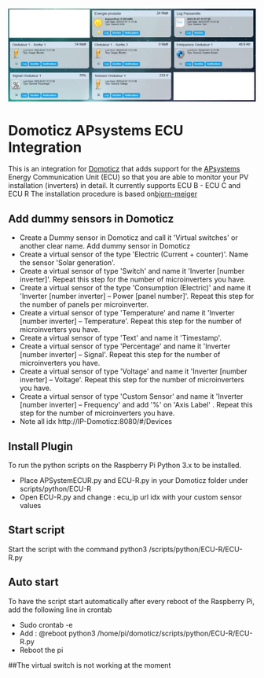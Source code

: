 ![Home Assistant Dashboard](https://github.com/Doudou14/Domoticz-apsystems_ecu/blob/main/dashboard.jpg)
# Domoticz APsystems ECU Integration
This is an integration for [Domoticz](https://domoticz.com/) that adds support for the [APsystems](http://www.apsystems.com) Energy Communication Unit (ECU) so that you are able to monitor your PV installation (inverters) in detail. It currently supports ECU B - ECU C and ECU R
The installation procedure is based on[bjorn-meiger](https://www.bjorn-meijer.nl/en/2021/05/01/realtime-readout-apsystems-in-domoticz/)

## Add dummy sensors in Domoticz
* Create a Dummy sensor in Domoticz and call it 'Virtual switches' or another clear name.
Add dummy sensor in Domoticz
* Create a virtual sensor of the type 'Electric (Current + counter)'. Name the sensor 'Solar generation'.
* Create a virtual sensor of type 'Switch' and name it 'Inverter [number inverter]'. Repeat this step for the number of microinverters you have.
* Create a virtual sensor of the type 'Consumption (Electric)' and name it 'Inverter [number inverter] – Power [panel number]'. Repeat this step for the number of panels per microinverter.
* Create a virtual sensor of type 'Temperature' and name it 'Inverter [number inverter] – Temperature'. Repeat this step for the number of microinverters you have.
* Create a virtual sensor of type 'Text' and name it 'Timestamp'.
* Create a virtual sensor of type 'Percentage' and name it 'Inverter [number inverter] – Signal'. Repeat this step for the number of microinverters you have.
* Create a virtual sensor of type 'Voltage' and name it 'Inverter [number inverter] – Voltage'. Repeat this step for the number of microinverters you have.
* Create a virtual sensor of type 'Custom Sensor' and name it 'Inverter [number inverter] – Frequency' and add '%' on 'Axis Label' . Repeat this step for the number of microinverters you have.
* Note all idx http://IP-Domoticz:8080/#/Devices

## Install Plugin
To run the python scripts on the Raspberry Pi Python 3.x to be installed.
* Place APSystemECUR.py and ECU-R.py in your Domoticz folder under scripts/python/ECU-R
* Open ECU-R.py and change :
ecu_ip
url
idx with your custom sensor values

## Start script
Start the script with the command python3 /scripts/python/ECU-R/ECU-R.py

## Auto start
To have the script start automatically after every reboot of the Raspberry Pi, add the following line in crontab
* Sudo crontab -e
* Add : @reboot python3 /home/pi/domoticz/scripts/python/ECU-R/ECU-R.py
* Reboot the pi

##The virtual switch is not working at the moment
